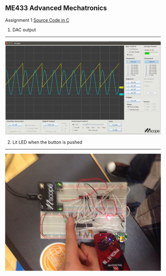 ME433 Advanced Mechatronics
---------------------------------
Assignment 1   [Source Code in C](https://github.com/seanbai2008/ME433_2016/blob/master/HW1/Hello_World.X/main.c)

1. DAC output
---------------------------------
<img src="https://github.com/seanbai2008/ME433_2016/blob/master/HW4.x/figure/spi_wave.png">

2. Lit LED when the button is pushed
---------------------------------
<img src="https://github.com/seanbai2008/ME433_2016/blob/master/HW4.x/figure/2.jpg">



